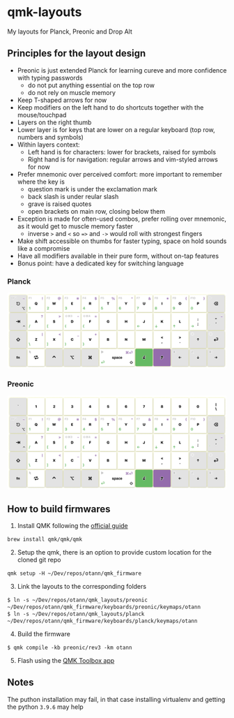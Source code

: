 # qmk-layouts

My layouts for Planck, Preonic and Drop Alt

## Principles for the layout design

- Preonic is just extended Planck for learning cureve and more confidence with typing passwords
  - do not put anything essential on the top row
  - do not rely on muscle memory
- Keep T-shaped arrows for now
- Keep modifiers on the left hand to do shortcuts together with the mouse/touchpad
- Layers on the right thumb
- Lower layer is for keys that are lower on a regular keyboard (top row, numbers and symbols)
- Within layers context:
  - Left hand is for characters: lower for brackets, raised for symbols
  - Right hand is for navigation: regular arrows and vim-styled arrows for now
- Prefer mnemonic over perceived comfort: more important to remember where the key is 
  - question mark is under the exclamation mark
  - back slash is under reular slash
  - grave is raised quotes
  - open brackets on main row, closing below them
- Exception is made for often-used combos, prefer rolling over mnemonic, as it would get to muscle memory faster
   - inverse `>` and `<` so `=>` and `->` would roll with strongest fingers
- Make shift accessible on thumbs for faster typing, space on hold sounds like a compromise
- Have all modifiers available in their pure form, without on-tap features
- Bonus point: have a dedicated key for switching language

### Planck

![planck](/planck_glow.png)

### Preonic

![preonic](/preonic_glow.png)

## How to build firmwares

1. Install QMK following the [official guide](https://docs.qmk.fm/#/newbs_getting_started)
```shell
brew install qmk/qmk/qmk

```
2. Setup the qmk, there is an option to provide custom location for the cloned git repo
```shell
qmk setup -H ~/Dev/repos/otann/qmk_firmware

```

3. Link the layouts to the corresponding folders
```
$ ln -s ~/Dev/repos/otann/qmk_layouts/preonic ~/Dev/repos/otann/qmk_firmware/keyboards/preonic/keymaps/otann
$ ln -s ~/Dev/repos/otann/qmk_layouts/planck ~/Dev/repos/otann/qmk_firmware/keyboards/planck/keymaps/otann
```

4. Build the firmware
```shell
$ qmk compile -kb preonic/rev3 -km otann

```

5. Flash using the [QMK Toolbox app](https://github.com/qmk/qmk_toolbox/releases)


## Notes

The puthon installation may fail, in that case installing virtualenv and getting the python `3.9.6` may help